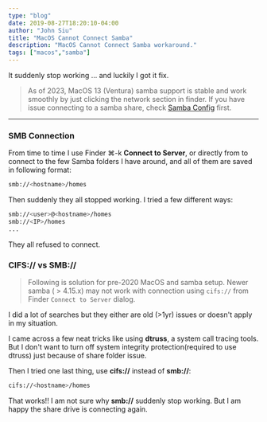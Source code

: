 ```yaml
---
type: "blog"
date: 2019-08-27T18:20:10-04:00
author: "John Siu"
title: "MacOS Cannot Connect Samba"
description: "MacOS Cannot Connect Samba workaround."
tags: ["macos","samba"]
---
```

It suddenly stop working ... and luckily I got it fix.
<!--more-->

> As of 2023, MacOS 13 (Ventura) samba support is stable and work smoothly by just clicking the network section in finder. If you have issue connecting to a samba share, check [Samba Config](//blog/conf-samba) first.

---

### SMB Connection

From time to time I use Finder ⌘-k __Connect to Server__, or directly from  to connect to the few Samba folders I have around, and all of them are saved in following format:

```sh
smb://<hostname>/homes
```

Then suddenly they all stopped working. I tried a few different ways:

```sh
smb://<user>@<hostname>/homes
smb://<IP>/homes
...
```

They all refused to connect.

### CIFS:// vs SMB://

> Following is solution for pre-2020 MacOS and samba setup. Newer samba ( > 4.15.x) may not work with connection using `cifs://` from Finder `Connect to Server` dialog.

I did a lot of searches but they either are old (>1yr) issues or doesn't apply in my situation.

I came across a few neat tricks like using __dtruss__, a system call tracing tools. But I don't want to turn off system integrity protection(required to use dtruss) just because of share folder issue.

Then I tried one last thing, use __cifs://__ instead of __smb://__:

```sh
cifs://<hostname>/homes
```

That works!! I am not sure why __smb://__ suddenly stop working. But I am happy the share drive is connecting again.
